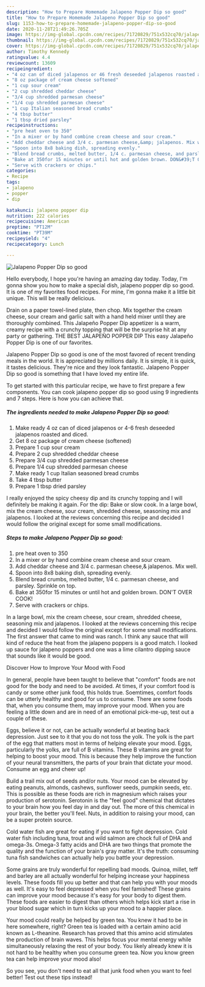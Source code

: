 ```yaml
---
description: "How to Prepare Homemade Jalapeno Popper Dip so good"
title: "How to Prepare Homemade Jalapeno Popper Dip so good"
slug: 1153-how-to-prepare-homemade-jalapeno-popper-dip-so-good
date: 2020-11-28T21:49:26.705Z
image: https://img-global.cpcdn.com/recipes/71720829/751x532cq70/jalapeno-popper-dip-so-good-recipe-main-photo.jpg
thumbnail: https://img-global.cpcdn.com/recipes/71720829/751x532cq70/jalapeno-popper-dip-so-good-recipe-main-photo.jpg
cover: https://img-global.cpcdn.com/recipes/71720829/751x532cq70/jalapeno-popper-dip-so-good-recipe-main-photo.jpg
author: Timothy Kennedy
ratingvalue: 4.4
reviewcount: 13609
recipeingredient:
- "4 oz can of diced jalapenos or 46 fresh deseeded jalapenos roasted and diced"
- "8 oz package of cream cheese softened"
- "1 cup sour cream"
- "2 cup shredded cheddar cheese"
- "3/4 cup shredded parmesan cheese"
- "1/4 cup shredded parmesan cheese"
- "1 cup Italian seasoned bread crumbs"
- "4 tbsp butter"
- "1 tbsp dried parsley"
recipeinstructions:
- "pre heat oven to 350"
- "In a mixer or by hand combine cream cheese and sour cream."
- "Add cheddar cheese and 3/4 c. parmesan cheese,&amp; jalapenos. Mix well."
- "Spoon into 8x8 baking dish, spreading evenly."
- "Blend bread crumbs, melted butter, 1/4 c. parmesan cheese, and parsley. Sprinkle on top."
- "Bake at 350for 15 minutes or until hot and golden brown. DON&#39;T OVER COOK!"
- "Serve with crackers or chips."
categories:
- Recipe
tags:
- jalapeno
- popper
- dip

katakunci: jalapeno popper dip 
nutrition: 222 calories
recipecuisine: American
preptime: "PT12M"
cooktime: "PT39M"
recipeyield: "4"
recipecategory: Lunch

---
```



![Jalapeno Popper Dip so good](https://img-global.cpcdn.com/recipes/71720829/751x532cq70/jalapeno-popper-dip-so-good-recipe-main-photo.jpg)

Hello everybody, I hope you're having an amazing day today. Today, I'm gonna show you how to make a special dish, jalapeno popper dip so good. It is one of my favorites food recipes. For mine, I'm gonna make it a little bit unique. This will be really delicious.

Drain on a paper towel-lined plate, then chop. Mix together the cream cheese, sour cream and garlic salt with a hand held mixer until they are thoroughly combined. This Jalapeño Popper Dip appetizer is a warm, creamy recipe with a crunchy topping that will be the surprise hit at any party or gathering. THE BEST JALAPEÑO POPPER DIP This easy Jalapeño Popper Dip is one of our favorites.

Jalapeno Popper Dip so good is one of the most favored of recent trending meals in the world. It is appreciated by millions daily. It is simple, it is quick, it tastes delicious. They're nice and they look fantastic. Jalapeno Popper Dip so good is something that I have loved my entire life.


To get started with this particular recipe, we have to first prepare a few components. You can cook jalapeno popper dip so good using 9 ingredients and 7 steps. Here is how you can achieve that.

<!--inarticleads1-->

##### The ingredients needed to make Jalapeno Popper Dip so good:

1. Make ready 4 oz can of diced jalapenos or 4-6 fresh deseeded jalapenos roasted and diced.
1. Get 8 oz package of cream cheese (softened)
1. Prepare 1 cup sour cream
1. Prepare 2 cup shredded cheddar cheese
1. Prepare 3/4 cup shredded parmesan cheese
1. Prepare 1/4 cup shredded parmesan cheese
1. Make ready 1 cup Italian seasoned bread crumbs
1. Take 4 tbsp butter
1. Prepare 1 tbsp dried parsley


I really enjoyed the spicy cheesy dip and its crunchy topping and I will definitely be making it again. For the dip: Bake or slow cook. In a large bowl, mix the cream cheese, sour cream, shredded cheese, seasoning mix and jalapenos. I looked at the reviews concerning this recipe and decided I would follow the original except for some small modifications. 

<!--inarticleads2-->

##### Steps to make Jalapeno Popper Dip so good:

1. pre heat oven to 350
1. In a mixer or by hand combine cream cheese and sour cream.
1. Add cheddar cheese and 3/4 c. parmesan cheese,&amp; jalapenos. Mix well.
1. Spoon into 8x8 baking dish, spreading evenly.
1. Blend bread crumbs, melted butter, 1/4 c. parmesan cheese, and parsley. Sprinkle on top.
1. Bake at 350for 15 minutes or until hot and golden brown. DON&#39;T OVER COOK!
1. Serve with crackers or chips.


In a large bowl, mix the cream cheese, sour cream, shredded cheese, seasoning mix and jalapenos. I looked at the reviews concerning this recipe and decided I would follow the original except for some small modifications. The first answer that came to mind was ranch. I think any sauce that will kind of reduce the heat from the jalapeno poppers is a good match. I looked up sauce for jalapeno poppers and one was a lime cilantro dipping sauce that sounds like it would be good. 

Discover How to Improve Your Mood with Food


In general, people have been taught to believe that "comfort" foods are not good for the body and need to be avoided. At times, if your comfort food is candy or some other junk food, this holds true. Soemtimes, comfort foods can be utterly healthy and good for us to consume. There are some foods that, when you consume them, may improve your mood. When you are feeling a little down and are in need of an emotional pick-me-up, test out a couple of these.

Eggs, believe it or not, can be actually wonderful at beating back depression. Just see to it that you do not toss the yolk. The yolk is the part of the egg that matters most in terms of helping elevate your mood. Eggs, particularly the yolks, are full of B vitamins. These B vitamins are great for helping to boost your mood. This is because they help improve the function of your neural transmitters, the parts of your brain that dictate your mood. Consume an egg and cheer up!

Build a trail mix out of seeds and/or nuts. Your mood can be elevated by eating peanuts, almonds, cashews, sunflower seeds, pumpkin seeds, etc. This is possible as these foods are rich in magnesium which raises your production of serotonin. Serotonin is the "feel good" chemical that dictates to your brain how you feel day in and day out. The more of this chemical in your brain, the better you'll feel. Nuts, in addition to raising your mood, can be a super protein source.

Cold water fish are great for eating if you want to fight depression. Cold water fish including tuna, trout and wild salmon are chock full of DHA and omega-3s. Omega-3 fatty acids and DHA are two things that promote the quality and the function of your brain's gray matter. It's the truth: consuming tuna fish sandwiches can actually help you battle your depression. 

Some grains are truly wonderful for repelling bad moods. Quinoa, millet, teff and barley are all actually wonderful for helping increase your happiness levels. These foods fill you up better and that can help you with your moods as well. It's easy to feel depressed when you feel famished! These grains can improve your mood because it's easy for your body to digest them. These foods are easier to digest than others which helps kick start a rise in your blood sugar which in turn kicks up your mood to a happier place.

Your mood could really be helped by green tea. You knew it had to be in here somewhere, right? Green tea is loaded with a certain amino acid known as L-theanine. Research has proved that this amino acid stimulates the production of brain waves. This helps focus your mental energy while simultaneously relaxing the rest of your body. You likely already knew it is not hard to be healthy when you consume green tea. Now you know green tea can help improve your mood also!

So you see, you don't need to eat all that junk food when you want to feel better! Test out  these tips  instead!

